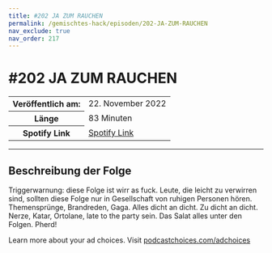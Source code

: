 ```yaml
---
title: #202 JA ZUM RAUCHEN
permalink: /gemischtes-hack/episoden/202-JA-ZUM-RAUCHEN
nav_exclude: true
nav_order: 217
---
```


# #202 JA ZUM RAUCHEN
<table class="resp-table dcf-table dcf-table-responsive dcf-table-bordered dcf-table-striped dcf-w-100%">
                    <tbody>
                        <tr>
                            <th scope="row">Veröffentlich am:</th>
                            <td data-label="Veröffentlich am:">22. November 2022</td>
                        </tr>
                        <tr>
                            <th scope="row">Länge </th>
                            <td data-label="Länge ">83 Minuten</td>
                        </tr><tr>
                                <th scope="row">Spotify Link</th>
                                <td data-label="Spotify Link"><a href="https://open.spotify.com/episode/0LgOC0Dako1Kr7Fywh9Fs9">Spotify Link</a></td>
                            </tr></tbody>
                </table>

***

## Beschreibung der Folge

<div>
<p>Triggerwarnung: diese Folge ist wirr as fuck. Leute, die leicht zu verwirren sind, sollten diese Folge nur in Gesellschaft von ruhigen Personen hören. Themensprünge, Brandreden, Gaga. Alles dicht an dicht. Zu dicht an dicht. Nerze, Katar, Ortolane, late to the party sein. Das Salat alles unter den Folgen. Pherd!</p><p> </p><p>Learn more about your ad choices. Visit <a href="https://podcastchoices.com/adchoices" rel="nofollow">podcastchoices.com/adchoices</a></p>  
</div>

